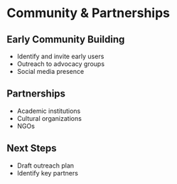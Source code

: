 # Community & Partnerships

## Early Community Building
- Identify and invite early users
- Outreach to advocacy groups
- Social media presence

## Partnerships
- Academic institutions
- Cultural organizations
- NGOs

## Next Steps
- Draft outreach plan
- Identify key partners
